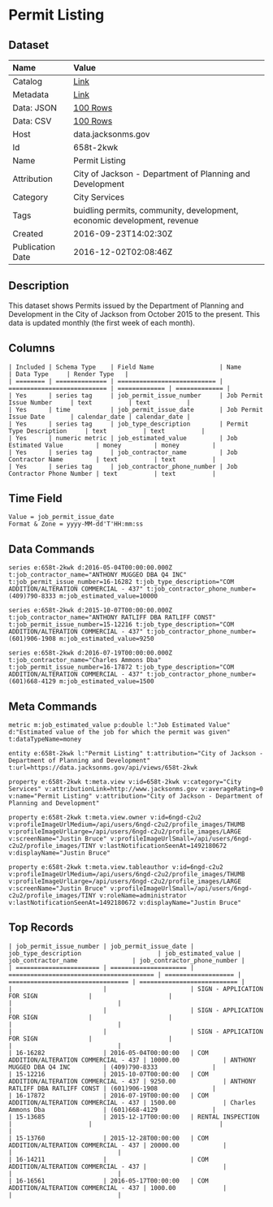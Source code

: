 # Permit Listing

## Dataset

| Name | Value |
| :--- | :---- |
| Catalog | [Link](https://catalog.data.gov/dataset/permit-listing) |
| Metadata | [Link](https://data.jacksonms.gov/api/views/658t-2kwk) |
| Data: JSON | [100 Rows](https://data.jacksonms.gov/api/views/658t-2kwk/rows.json?max_rows=100) |
| Data: CSV | [100 Rows](https://data.jacksonms.gov/api/views/658t-2kwk/rows.csv?max_rows=100) |
| Host | data.jacksonms.gov |
| Id | 658t-2kwk |
| Name | Permit Listing |
| Attribution | City of Jackson - Department of Planning and Development |
| Category | City Services |
| Tags | buidling permits, community, development, economic development, revenue |
| Created | 2016-09-23T14:02:30Z |
| Publication Date | 2016-12-02T02:08:46Z |

## Description

This dataset shows Permits issued by the Department of Planning and Development in the City of Jackson from October 2015 to the present. This data is updated monthly (the first week of each month).

## Columns

```ls
| Included | Schema Type    | Field Name                  | Name                        | Data Type     | Render Type   |
| ======== | ============== | =========================== | =========================== | ============= | ============= |
| Yes      | series tag     | job_permit_issue_number     | Job Permit Issue Number     | text          | text          |
| Yes      | time           | job_permit_issue_date       | Job Permit Issue Date       | calendar_date | calendar_date |
| Yes      | series tag     | job_type_description        | Permit Type Description     | text          | text          |
| Yes      | numeric metric | job_estimated_value         | Job Estimated Value         | money         | money         |
| Yes      | series tag     | job_contractor_name         | Job Contractor Name         | text          | text          |
| Yes      | series tag     | job_contractor_phone_number | Job Contractor Phone Number | text          | text          |
```

## Time Field

```ls
Value = job_permit_issue_date
Format & Zone = yyyy-MM-dd'T'HH:mm:ss
```

## Data Commands

```ls
series e:658t-2kwk d:2016-05-04T00:00:00.000Z t:job_contractor_name="ANTHONY MUGGEO DBA Q4 INC" t:job_permit_issue_number=16-16282 t:job_type_description="COM ADDITION/ALTERATION COMMERCIAL - 437" t:job_contractor_phone_number=(409)790-8333 m:job_estimated_value=10000

series e:658t-2kwk d:2015-10-07T00:00:00.000Z t:job_contractor_name="ANTHONY RATLIFF DBA RATLIFF CONST" t:job_permit_issue_number=15-12216 t:job_type_description="COM ADDITION/ALTERATION COMMERCIAL - 437" t:job_contractor_phone_number=(601)906-1908 m:job_estimated_value=9250

series e:658t-2kwk d:2016-07-19T00:00:00.000Z t:job_contractor_name="Charles Ammons Dba" t:job_permit_issue_number=16-17872 t:job_type_description="COM ADDITION/ALTERATION COMMERCIAL - 437" t:job_contractor_phone_number=(601)668-4129 m:job_estimated_value=1500
```

## Meta Commands

```ls
metric m:job_estimated_value p:double l:"Job Estimated Value" d:"Estimated value of the job for which the permit was given" t:dataTypeName=money

entity e:658t-2kwk l:"Permit Listing" t:attribution="City of Jackson - Department of Planning and Development" t:url=https://data.jacksonms.gov/api/views/658t-2kwk

property e:658t-2kwk t:meta.view v:id=658t-2kwk v:category="City Services" v:attributionLink=http://www.jacksonms.gov v:averageRating=0 v:name="Permit Listing" v:attribution="City of Jackson - Department of Planning and Development"

property e:658t-2kwk t:meta.view.owner v:id=6ngd-c2u2 v:profileImageUrlMedium=/api/users/6ngd-c2u2/profile_images/THUMB v:profileImageUrlLarge=/api/users/6ngd-c2u2/profile_images/LARGE v:screenName="Justin Bruce" v:profileImageUrlSmall=/api/users/6ngd-c2u2/profile_images/TINY v:lastNotificationSeenAt=1492180672 v:displayName="Justin Bruce"

property e:658t-2kwk t:meta.view.tableauthor v:id=6ngd-c2u2 v:profileImageUrlMedium=/api/users/6ngd-c2u2/profile_images/THUMB v:profileImageUrlLarge=/api/users/6ngd-c2u2/profile_images/LARGE v:screenName="Justin Bruce" v:profileImageUrlSmall=/api/users/6ngd-c2u2/profile_images/TINY v:roleName=administrator v:lastNotificationSeenAt=1492180672 v:displayName="Justin Bruce"
```

## Top Records

```ls
| job_permit_issue_number | job_permit_issue_date | job_type_description                     | job_estimated_value | job_contractor_name               | job_contractor_phone_number | 
| ======================= | ===================== | ======================================== | =================== | ================================= | =========================== | 
|                         |                       | SIGN - APPLICATION FOR SIGN              |                     |                                   |                             | 
|                         |                       | SIGN - APPLICATION FOR SIGN              |                     |                                   |                             | 
|                         |                       | SIGN - APPLICATION FOR SIGN              |                     |                                   |                             | 
| 16-16282                | 2016-05-04T00:00:00   | COM ADDITION/ALTERATION COMMERCIAL - 437 | 10000.00            | ANTHONY MUGGEO DBA Q4 INC         | (409)790-8333               | 
| 15-12216                | 2015-10-07T00:00:00   | COM ADDITION/ALTERATION COMMERCIAL - 437 | 9250.00             | ANTHONY RATLIFF DBA RATLIFF CONST | (601)906-1908               | 
| 16-17872                | 2016-07-19T00:00:00   | COM ADDITION/ALTERATION COMMERCIAL - 437 | 1500.00             | Charles Ammons Dba                | (601)668-4129               | 
| 15-13685                | 2015-12-17T00:00:00   | RENTAL INSPECTION                        |                     |                                   |                             | 
| 15-13760                | 2015-12-28T00:00:00   | COM ADDITION/ALTERATION COMMERCIAL - 437 | 20000.00            |                                   |                             | 
| 16-14211                |                       | COM ADDITION/ALTERATION COMMERCIAL - 437 |                     |                                   |                             | 
| 16-16561                | 2016-05-17T00:00:00   | COM ADDITION/ALTERATION COMMERCIAL - 437 | 1000.00             |                                   |                             | 
```